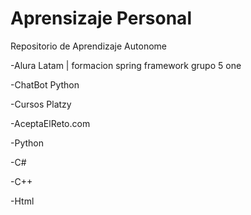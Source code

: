 # Aprensizaje Personal
Repositorio de Aprendizaje Autonome

-Alura Latam | formacion spring framework grupo 5 one	

-ChatBot Python	

-Cursos Platzy	

-AceptaElReto.com	

-Python	

-C#	

-C++	

-Html	
